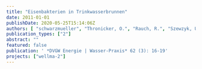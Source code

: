 ```yaml
---
title: "Eisenbakterien in Trinkwasserbrunnen"
date: 2011-01-01
publishDate: 2020-05-25T15:14:06Z
authors: [ "schwarzmueller", "Thronicker, O.", "Rauch, R.", "Szewzyk, U.", "Maiwald, U.", "Menz, C.", "Taute, T.", "Pekdeger, A.", "Dlubek, H." ]
publication_types: ["2"]
abstract: ""
featured: false
publication: ' *DVGW Energie | Wasser-Praxis* 62 (3): 16-19'
projects: ["wellma-2"]
---
```


